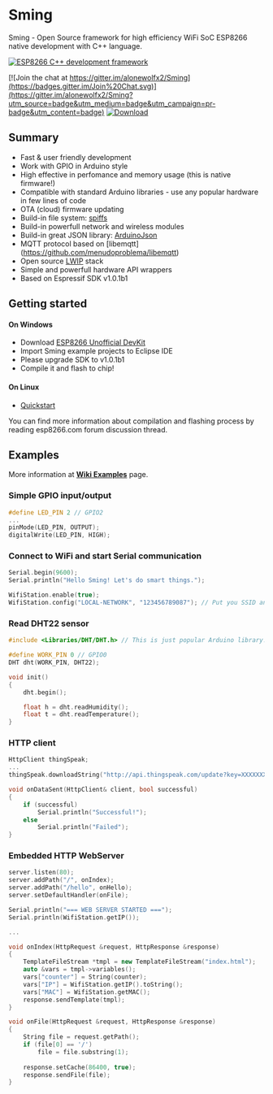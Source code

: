# Sming
Sming - Open Source framework for high efficiency WiFi SoC ESP8266 native development with C++ language.

[![ESP8266 C++ development framework](https://github.com/anakod/Sming/wiki/images/small/combine.png)](https://github.com/anakod/Sming/wiki/examples)


[![Join the chat at https://gitter.im/alonewolfx2/Sming](https://badges.gitter.im/Join%20Chat.svg)](https://gitter.im/alonewolfx2/Sming?utm_source=badge&utm_medium=badge&utm_campaign=pr-badge&utm_content=badge) [![Download](https://img.shields.io/badge/download-~1.7M-orange.svg)](https://github.com/anakod/Sming/releases/latest)


## Summary
* Fast & user friendly development
* Work with GPIO in Arduino style
* High effective in perfomance and memory usage (this is native firmware!)
* Compatible with standard Arduino libraries - use any popular hardware in few lines of code
* OTA (cloud) firmware updating
* Build-in file system: [spiffs](https://github.com/pellepl/spiffs)
* Build-in powerfull network and wireless modules
* Build-in great JSON library: [ArduinoJson](https://github.com/bblanchon/ArduinoJson)
* MQTT protocol based on [libemqtt] (https://github.com/menudoproblema/libemqtt)
* Open source [LWIP](https://github.com/kadamski/esp-lwip) stack
* Simple and powerfull hardware API wrappers
* Based on Espressif SDK v1.0.1b1

## Getting started
#### On Windows
 - Download [ESP8266 Unofficial DevKit](http://www.esp8266.com/viewtopic.php?f=9&t=820)
 - Import Sming example projects to Eclipse IDE
 - Please upgrade SDK to v1.0.1b1
 - Compile it and flash to chip!

#### On Linux
  - [Quickstart](https://github.com/anakod/Sming/wiki/Linux-Quickstart)

You can find more information about compilation and flashing process by reading esp8266.com forum discussion thread.

## Examples
More information at **[Wiki Examples](https://github.com/anakod/Sming/wiki/examples)** page.

### Simple GPIO input/output
```c++
#define LED_PIN 2 // GPIO2
...
pinMode(LED_PIN, OUTPUT);
digitalWrite(LED_PIN, HIGH);
```

### Connect to WiFi and start Serial communication
```c++
Serial.begin(9600);
Serial.println("Hello Sming! Let's do smart things.");

WifiStation.enable(true);
WifiStation.config("LOCAL-NETWORK", "123456789087"); // Put you SSID and Password here
```

### Read DHT22 sensor
```c++
#include <Libraries/DHT/DHT.h> // This is just popular Arduino library!

#define WORK_PIN 0 // GPIO0
DHT dht(WORK_PIN, DHT22);

void init()
{
	dht.begin();

	float h = dht.readHumidity();
	float t = dht.readTemperature();
}
```

### HTTP client
```c++
HttpClient thingSpeak;
...
thingSpeak.downloadString("http://api.thingspeak.com/update?key=XXXXXXX&field1=" + String(sensorValue), onDataSent);

void onDataSent(HttpClient& client, bool successful)
{
	if (successful)
		Serial.println("Successful!");
	else
		Serial.println("Failed");
}
```

### Embedded HTTP WebServer
```c++
server.listen(80);
server.addPath("/", onIndex);
server.addPath("/hello", onHello);
server.setDefaultHandler(onFile);

Serial.println("=== WEB SERVER STARTED ===");
Serial.println(WifiStation.getIP());

...

void onIndex(HttpRequest &request, HttpResponse &response)
{
	TemplateFileStream *tmpl = new TemplateFileStream("index.html");
	auto &vars = tmpl->variables();
	vars["counter"] = String(counter);
	vars["IP"] = WifiStation.getIP().toString();
	vars["MAC"] = WifiStation.getMAC();
	response.sendTemplate(tmpl);
}

void onFile(HttpRequest &request, HttpResponse &response)
{
	String file = request.getPath();
	if (file[0] == '/')
		file = file.substring(1);
		
	response.setCache(86400, true);
	response.sendFile(file);
}
```
